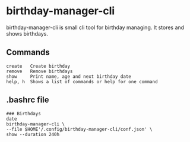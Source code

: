 
birthday-manager-cli
====================

birthday-manager-cli is small cli tool for birthday managing. It stores and shows birthdays.

Commands
--------

```
create   Create birthday
remove   Remove birthdays
show     Print name, age and next birthday date
help, h  Shows a list of commands or help for one command
```

.bashrc file
-----------

```
### Birthdays
date
birthday-manager-cli \
--file $HOME'/.config/birthday-manager-cli/conf.json' \
show --duration 240h
```